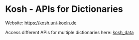 # Kosh - APIs for Dictionaries

Website: <a href="https://kosh.uni-koeln.de">https://kosh.uni-koeln.de</a>

Access different APIs for multiple dictionaries here: <a href="https://cceh.github.io/kosh_data/">kosh_data<a/>